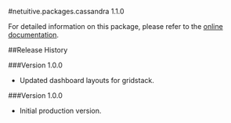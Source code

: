 #netuitive.packages.cassandra 1.1.0

For detailed information on this package, please refer to the [online documentation](https://help.netuitive.com/Content/Integrations/cassandra.htm).

##Release History

###Version 1.0.0

* Updated dashboard layouts for gridstack.

###Version 1.0.0

* Initial production version.

